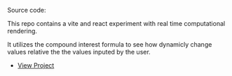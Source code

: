 Source code:

This repo contains a vite and react experiment with real time computational rendering. 

It utilizes the compound interest formula to see how dynamicly change values relative the the values inputed by the user.

- [View Project](https://dreigannadoit.github.io/react_compound_interest_app/) 
